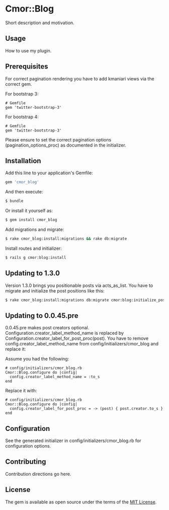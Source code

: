# Cmor::Blog
Short description and motivation.

## Usage
How to use my plugin.

## Prerequisites

For correct pagination rendering you have to add kmaniari views via the correct gem.

For bootstrap 3:

    # Gemfile
    gem 'twitter-bootstrap-3'


For bootstrap 4:

    # Gemfile
    gem 'twitter-bootstrap-3'

Please ensure to set the correct pagination options (pagination_options_proc) as documented in the initializer.

## Installation
Add this line to your application's Gemfile:

```ruby
gem 'cmor_blog'
```

And then execute:
```bash
$ bundle
```

Or install it yourself as:
```bash
$ gem install cmor_blog
```

Add migrations and migrate:

```bash
$ rake cmor_blog:install:migrations && rake db:migrate
```

Install routes and initializer:

```bash
$ rails g cmor:blog:install
```

## Updating to 1.3.0

Version 1.3.0 brings you positionable posts via acts_as_list. You have to migrate and initialize the post positions like this:

```bash
$ rake cmor_blog:install:migrations db:migrate cmor:blog:initialize_post_positions
```

## Updating to 0.0.45.pre

0.0.45.pre makes post creators optional. Configuration.creator_label_method_name is replaced by Configuration.creator_label_for_post_proc(post). You have to remove config.creator_label_method_name from config/initializers/cmor_blog and replace it:

Assume you had the following:

    # config/initializers/cmor_blog.rb
    Cmor::Blog.configure do |config|
      config.creator_label_method_name = :to_s
    end

Replace it with:

    # config/initializers/cmor_blog.rb
    Cmor::Blog.configure do |config|
      config.creator_label_for_post_proc = -> (post) { post.creator.to_s }
    end

## Configuration

See the generated initializer in config/initializers/cmor_blog.rb for configuration options.

## Contributing
Contribution directions go here.

## License
The gem is available as open source under the terms of the [MIT License](https://opensource.org/licenses/MIT).
